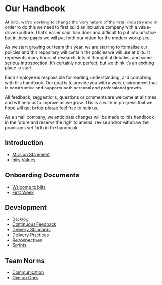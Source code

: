 # Our Handbook
At biits, we’re working to change the very nature of the retail industry and in order to do this we need to first build an inclusive company with a value-driven culture. That’s easier said than done and difficult to put into practice but in these pages we will put forth our vision for the modern workplace.

As we start growing our team this year, we are starting to formalise our policies and this repository will contain the policies we will use at biits. It represents many hours of research, lots of thoughtful debates, and some serious introspection. It’s certainly not perfect, but we think it’s an exciting place to start.

Each employee is responsible for reading, understanding, and complying with this handbook. Our goal is to provide you with a work environment that is constructive and supports both personal and professional growth.

All feedback, suggestions, questions or comments are welcome at all times and will help us to improve as we grow. This is a work in progress that we hope will get better please feel free to help us.

As a small company, we anticipate changes will be made to this handbook in the future and reserve the right to amend, revise and/or withdraw the provisions set forth in the handbook.

## Introduction
* [Mission Statement](https://github.com/biitsystems/handbook/blob/master/Mission%20Statement.md)
* [biits Values](https://github.com/biitsystems/handbook/blob/master/Core%20Values.md)

## Onboarding Documents
* [Welcome to biits](https://github.com/biitsystems/handbook/blob/master/Onboarding/Welcome%20Pack.md)
* [First Week](https://github.com/biitsystems/handbook/blob/master/Onboarding/First%20Week.md)

## Development
* [Backlog](https://github.com/biitsystems/handbook/blob/master/Development/Backlog.md)
* [Continuous Feedback](https://github.com/biitsystems/handbook/blob/master/Development/Continuous%20Feedback.md)
* [Delivery Standards](https://github.com/biitsystems/handbook/blob/master/Development/Delivery%20Standards.md)
* [Delivery Practices](https://github.com/biitsystems/handbook/blob/master/Development/Delivery%20Practices.md)
* [Retrospectives](https://github.com/biitsystems/handbook/blob/master/Development/Retrospectives.md)
* [Sprints](https://github.com/biitsystems/handbook/blob/master/Development/Sprints.md)

## Team Norms
* [Communication](https://github.com/biitsystems/handbook/blob/master/Team%20Norms/Communication.md)
* [One on Ones](https://github.com/biitsystems/handbook/blob/master/Team%20Norms/One%20on%20Ones.md)

